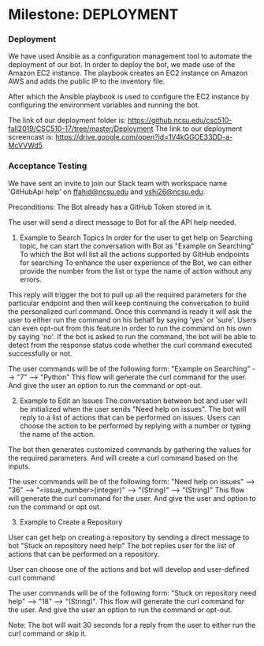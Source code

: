 # Milestone: DEPLOYMENT


### Deployment

We have used Ansible as a configuration management tool to automate the deployment of our bot. In order to deploy the bot, we made use of the Amazon EC2 instance. The playbook creates an EC2 instance on Amazon AWS and adds the public IP to the inventory file. 

After which the Ansible playbook is used to configure the EC2 instance by configuring the environment variables and running the bot.

The link of our deployment folder is: https://github.ncsu.edu/csc510-fall2019/CSC510-17/tree/master/Deployment
The link to our deployment screencast is: https://drive.google.com/open?id=1V4kGGOE33DD-a-McVVWd5

### Acceptance Testing

We have sent an invite to join our Slack team with workspace name 'GitHubApi help' on ffahid@ncsu.edu and yshi26@ncsu.edu.

Preconditions:
The Bot already has a GitHub Token stored in it.

The user will send a direct message to Bot for all the API help needed.

1) Example to Search Topics
In order for the user to get help on Searching topic, he can start the conversation with Bot as "Example on Searching"
To which the Bot will list all the actions supported by GitHub endpoints for searching
To enhance the user experience of the Bot, we can either provide the number from the list or type the name of action without any errors.

This reply will trigger the bot to pull up all the required parameters for the particular endpoint and then will keep continuing the conversation to build the personalized curl command.
Once this command is ready it will ask the user to either run the command on his behalf by saying 'yes' or 'sure'. 
Users can even opt-out from this feature in order to run the command on his own by saying 'no'.
If the bot is asked to run the command, the bot will be able to detect from the response status code whether the curl command executed successfully or not.

The user commands will be of the following form:
"Example on Searching" --> "7" --> "Python" 
This flow will generate the curl command for the user. And give the user an option to run the command or opt-out.


2) Example to Edit an Issues
The conversation between bot and user will be initialized when the user sends "Need help on issues".
The bot will reply to a list of actions that can be performed on issues.
Users can choose the action to be performed by replying with a number or typing the name of the action.

The bot then generates customized commands by gathering the values for the required parameters. 
And will create a curl command based on the inputs. 

The user commands will be of the following form:
"Need help on issues" --> "36" --> "<issue_number>(integer)" --> "<Owner>(String)" --> "<Repo name>(String)" 
This flow will generate the curl command for the user. And give the user and option to run the command or opt out.

3) Example to Create a Repository

User can get help on creating a repository by sending a direct message to bot "Stuck on repository need help"
The bot replies user for the list of actions that can be performed on a repository. 

User can choose one of the actions and bot will develop and user-defined curl command

The user commands will be of the following form:
"Stuck on repository need help" --> "18" --> "<Name of Repo>(String)".
This flow will generate the curl command for the user. And give the user an option to run the command or opt-out.


Note: The bot will wait 30 seconds for a reply from the user to either run the curl command or skip it.